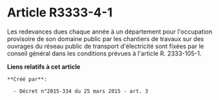 # Article R3333-4-1

Les redevances dues chaque année à un département pour l'occupation provisoire de son domaine public par les chantiers de
travaux sur des ouvrages du réseau public de transport d'électricité sont fixées par le conseil général dans les conditions
prévues à l'article R. 2333-105-1.

**Liens relatifs à cet article**

	**Créé par**:

	  - Décret n°2015-334 du 25 mars 2015 - art. 3

